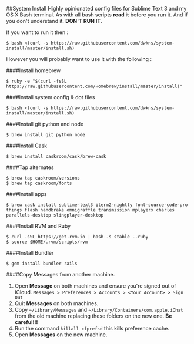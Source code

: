 ##System Install
Highly opinionated config files for Sublime Text 3 and my OS X Bash terminal.
As with all bash scripts **read it** before you run it. And if you don't understand it. **DON'T RUN IT**.

If you want to run it then :

    $ bash <(curl -s https://raw.githubusercontent.com/dwkns/system-install/master/install.sh)

However you will probably want to use it with the following :

####Install homebrew

    $ ruby -e "$(curl -fsSL https://raw.githubusercontent.com/Homebrew/install/master/install)"

####Install system config & dot files

    $ bash <(curl -s https://raw.githubusercontent.com/dwkns/system-install/master/install.sh)
 
####Install git python and node

    $ brew install git python node

####Install Cask

    $ brew install caskroom/cask/brew-cask

####Tap alternates 
    
    $ brew tap caskroom/versions
    $ brew tap caskroom/fonts

####Install apps
    
    $ brew cask install sublime-text3 iterm2-nightly font-source-code-pro things flash handbrake omnigraffle transmission mplayerx charles parallels-desktop slingplayer-desktop

####Install RVM and Ruby
    
    $ curl -sSL https://get.rvm.io | bash -s stable --ruby
    $ source $HOME/.rvm/scripts/rvm

####Install Bundler
    
    $ gem install bundler rails

####Copy Messages from another machine.

1. Open **Message** on both machines and ensure you're signed out of iCloud. `Messages > Preferences > Accounts > <Your Account> > Sign Out`
2. Quit **Messages** on both machines.
3. Copy `~/Library/Messages` and `~/Library/Containers/com.apple.iChat` from the old machine replacing these folders on the new one. **Be careful!!!**
4. Run the command `killall cfprefsd` this kills preference cache.
5. Open **Messages** on the new machine. 